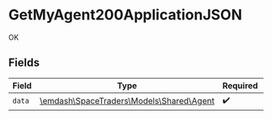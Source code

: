 # GetMyAgent200ApplicationJSON

OK


## Fields

| Field                                                                    | Type                                                                     | Required                                                                 | Description                                                              |
| ------------------------------------------------------------------------ | ------------------------------------------------------------------------ | ------------------------------------------------------------------------ | ------------------------------------------------------------------------ |
| `data`                                                                   | [\emdash\SpaceTraders\Models\Shared\Agent](../../models/shared/Agent.md) | :heavy_check_mark:                                                       | N/A                                                                      |